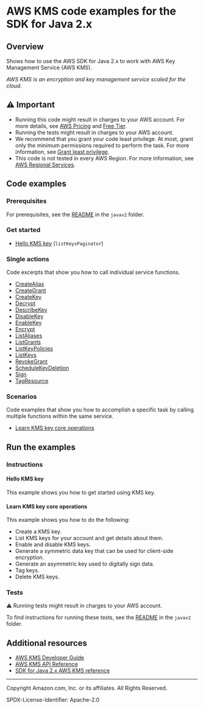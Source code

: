 # AWS KMS code examples for the SDK for Java 2.x

## Overview

Shows how to use the AWS SDK for Java 2.x to work with AWS Key Management Service (AWS KMS).

<!--custom.overview.start-->
<!--custom.overview.end-->

_AWS KMS is an encryption and key management service scaled for the cloud._

## ⚠ Important

* Running this code might result in charges to your AWS account. For more details, see [AWS Pricing](https://aws.amazon.com/pricing/) and [Free Tier](https://aws.amazon.com/free/).
* Running the tests might result in charges to your AWS account.
* We recommend that you grant your code least privilege. At most, grant only the minimum permissions required to perform the task. For more information, see [Grant least privilege](https://docs.aws.amazon.com/IAM/latest/UserGuide/best-practices.html#grant-least-privilege).
* This code is not tested in every AWS Region. For more information, see [AWS Regional Services](https://aws.amazon.com/about-aws/global-infrastructure/regional-product-services).

<!--custom.important.start-->
<!--custom.important.end-->

## Code examples

### Prerequisites

For prerequisites, see the [README](../../README.md#Prerequisites) in the `javav2` folder.


<!--custom.prerequisites.start-->
<!--custom.prerequisites.end-->

### Get started

- [Hello KMS key](src/main/java/com/example/kms/HelloKMS.java#L6) (`listKeysPaginator`)


### Single actions

Code excerpts that show you how to call individual service functions.

- [CreateAlias](src/main/java/com/example/kms/scenario/KMSScenario.java#L638)
- [CreateGrant](src/main/java/com/example/kms/scenario/KMSScenario.java#L594)
- [CreateKey](src/main/java/com/example/kms/scenario/KMSScenario.java#L684)
- [Decrypt](src/main/java/com/example/kms/scenario/KMSScenario.java#L531)
- [DescribeKey](src/main/java/com/example/kms/scenario/KMSScenario.java#L507)
- [DisableKey](src/main/java/com/example/kms/scenario/KMSScenario.java#L324)
- [EnableKey](src/main/java/com/example/kms/scenario/KMSScenario.java#L705)
- [Encrypt](src/main/java/com/example/kms/scenario/KMSScenario.java#L659)
- [ListAliases](src/main/java/com/example/kms/scenario/KMSScenario.java#L304)
- [ListGrants](src/main/java/com/example/kms/scenario/KMSScenario.java#L568)
- [ListKeyPolicies](src/main/java/com/example/kms/scenario/KMSScenario.java#L401)
- [ListKeys](src/main/java/com/example/kms/HelloKMS.java#L6)
- [RevokeGrant](src/main/java/com/example/kms/scenario/KMSScenario.java#L550)
- [ScheduleKeyDeletion](src/main/java/com/example/kms/scenario/KMSScenario.java#L473)
- [Sign](src/main/java/com/example/kms/scenario/KMSScenario.java#L340)
- [TagResource](src/main/java/com/example/kms/scenario/KMSScenario.java#L378)

### Scenarios

Code examples that show you how to accomplish a specific task by calling multiple
functions within the same service.

- [Learn KMS key core operations](src/main/java/com/example/kms/scenario/KMSScenario.java)


<!--custom.examples.start-->
<!--custom.examples.end-->

## Run the examples

### Instructions


<!--custom.instructions.start-->
<!--custom.instructions.end-->

#### Hello KMS key

This example shows you how to get started using KMS key.



#### Learn KMS key core operations

This example shows you how to do the following:

- Create a KMS key.
- List KMS keys for your account and get details about them.
- Enable and disable KMS keys.
- Generate a symmetric data key that can be used for client-side encryption.
- Generate an asymmetric key used to digitally sign data.
- Tag keys.
- Delete KMS keys.

<!--custom.scenario_prereqs.kms_Scenario_KeyManagement.start-->
<!--custom.scenario_prereqs.kms_Scenario_KeyManagement.end-->


<!--custom.scenarios.kms_Scenario_KeyManagement.start-->
<!--custom.scenarios.kms_Scenario_KeyManagement.end-->

### Tests

⚠ Running tests might result in charges to your AWS account.


To find instructions for running these tests, see the [README](../../README.md#Tests)
in the `javav2` folder.



<!--custom.tests.start-->
<!--custom.tests.end-->

## Additional resources

- [AWS KMS Developer Guide](https://docs.aws.amazon.com/kms/latest/developerguide/overview.html)
- [AWS KMS API Reference](https://docs.aws.amazon.com/kms/latest/APIReference/Welcome.html)
- [SDK for Java 2.x AWS KMS reference](https://sdk.amazonaws.com/java/api/latest/software/amazon/awssdk/services/kms/package-summary.html)

<!--custom.resources.start-->
<!--custom.resources.end-->

---

Copyright Amazon.com, Inc. or its affiliates. All Rights Reserved.

SPDX-License-Identifier: Apache-2.0